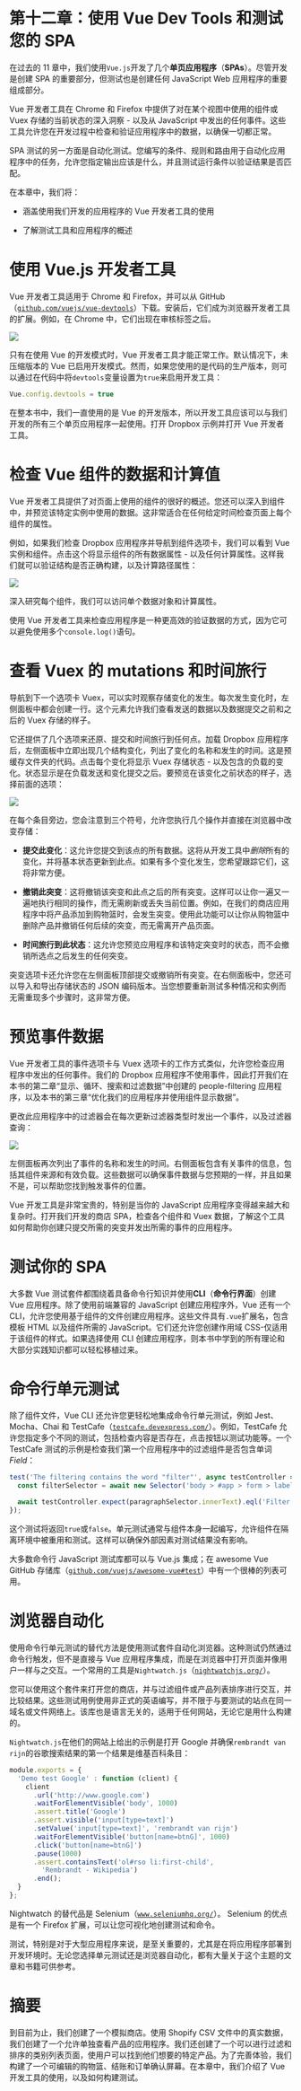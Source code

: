 # 第十二章：使用 Vue Dev Tools 和测试您的 SPA

在过去的 11 章中，我们使用`Vue.js`开发了几个**单页应用程序**（**SPAs**）。尽管开发是创建 SPA 的重要部分，但测试也是创建任何 JavaScript Web 应用程序的重要组成部分。

Vue 开发者工具在 Chrome 和 Firefox 中提供了对在某个视图中使用的组件或 Vuex 存储的当前状态的深入洞察 - 以及从 JavaScript 中发出的任何事件。这些工具允许您在开发过程中检查和验证应用程序中的数据，以确保一切都正常。

SPA 测试的另一方面是自动化测试。您编写的条件、规则和路由用于自动化应用程序中的任务，允许您指定输出应该是什么，并且测试运行条件以验证结果是否匹配。

在本章中，我们将：

+   涵盖使用我们开发的应用程序的 Vue 开发者工具的使用

+   了解测试工具和应用程序的概述

# 使用 Vue.js 开发者工具

Vue 开发者工具适用于 Chrome 和 Firefox，并可以从 GitHub（[`github.com/vuejs/vue-devtools`](https://github.com/vuejs/vue-devtools)）下载。安装后，它们成为浏览器开发者工具的扩展。例如，在 Chrome 中，它们出现在审核标签之后。

![](img/e359dd13-20e7-4814-83e5-39484009bdff.png)

只有在使用 Vue 的开发模式时，Vue 开发者工具才能正常工作。默认情况下，未压缩版本的 Vue 已启用开发模式。然而，如果您使用的是代码的生产版本，则可以通过在代码中将`devtools`变量设置为`true`来启用开发工具：

```js
Vue.config.devtools = true
```

在整本书中，我们一直使用的是 Vue 的开发版本，所以开发工具应该可以与我们开发的所有三个单页应用程序一起使用。打开 Dropbox 示例并打开 Vue 开发者工具。

# 检查 Vue 组件的数据和计算值

Vue 开发者工具提供了对页面上使用的组件的很好的概述。您还可以深入到组件中，并预览该特定实例中使用的数据。这非常适合在任何给定时间检查页面上每个组件的属性。

例如，如果我们检查 Dropbox 应用程序并导航到组件选项卡，我们可以看到<Root> Vue 实例和<DropboxViewer>组件。点击这个将显示组件的所有数据属性 - 以及任何计算属性。这样我们就可以验证结构是否正确构建，以及计算路径属性：

![](img/fd41fc73-2502-42c2-b4ec-218588b0bd34.png)

深入研究每个组件，我们可以访问单个数据对象和计算属性。

使用 Vue 开发者工具来检查应用程序是一种更高效的验证数据的方式，因为它可以避免使用多个`console.log()`语句。

# 查看 Vuex 的 mutations 和时间旅行

导航到下一个选项卡 Vuex，可以实时观察存储变化的发生。每次发生变化时，左侧面板中都会创建一行。这个元素允许我们查看发送的数据以及数据提交之前和之后的 Vuex 存储的样子。

它还提供了几个选项来还原、提交和时间旅行到任何点。加载 Dropbox 应用程序后，左侧面板中立即出现几个结构变化，列出了变化的名称和发生的时间。这是预缓存文件夹的代码。点击每个变化将显示 Vuex 存储状态 - 以及包含的负载的变化。状态显示是在负载发送和变化提交之后。要预览在该变化之前状态的样子，选择前面的选项：

![](img/ea5f9e57-a1da-4dbb-bb62-aa744d97cc83.png)

在每个条目旁边，您会注意到三个符号，允许您执行几个操作并直接在浏览器中改变存储：

+   **提交此变化**：这允许您提交到该点的所有数据。这将从开发工具中*删除*所有的变化，并将基本状态更新到此点。如果有多个变化发生，您希望跟踪它们，这将非常方便。

+   **撤销此突变**：这将撤销该突变和此点之后的所有突变。这样可以让你一遍又一遍地执行相同的操作，而无需刷新或丢失当前位置。例如，在我们的商店应用程序中将产品添加到购物篮时，会发生突变。使用此功能可以让你从购物篮中删除产品并撤销任何后续的突变，而无需离开产品页面。

+   **时间旅行到此状态**：这允许您预览应用程序和该特定突变时的状态，而不会撤销所选点之后发生的任何突变。

突变选项卡还允许您在左侧面板顶部提交或撤销所有突变。在右侧面板中，您还可以导入和导出存储状态的 JSON 编码版本。当您想要重新测试多种情况和实例而无需重现多个步骤时，这非常方便。

# 预览事件数据

Vue 开发者工具的事件选项卡与 Vuex 选项卡的工作方式类似，允许您检查应用程序中发出的任何事件。我们的 Dropbox 应用程序不使用事件，因此打开我们在本书的第二章“显示、循环、搜索和过滤数据”中创建的 people-filtering 应用程序，以及本书的第三章“优化我们的应用程序并使用组件显示数据”。

更改此应用程序中的过滤器会在每次更新过滤器类型时发出一个事件，以及过滤器查询：

![](img/f7219298-cb16-4f17-9c40-750c9b9eeb1b.png)

左侧面板再次列出了事件的名称和发生的时间。右侧面板包含有关事件的信息，包括其组件来源和有效负载。这些数据可以确保事件数据与您预期的一样，并且如果不是，可以帮助您找到触发事件的位置。

Vue 开发工具是非常宝贵的，特别是当你的 JavaScript 应用程序变得越来越大和复杂时。打开我们开发的商店 SPA，检查各个组件和 Vuex 数据，了解这个工具如何帮助你创建只提交所需的突变并发出所需的事件的应用程序。

# 测试你的 SPA

大多数 Vue 测试套件都围绕着具备命令行知识并使用**CLI**（**命令行界面**）创建 Vue 应用程序。除了使用前端兼容的 JavaScript 创建应用程序外，Vue 还有一个 CLI，允许您使用基于组件的文件创建应用程序。这些文件具有`.vue`扩展名，包含模板 HTML 以及组件所需的 JavaScript。它们还允许您创建作用域 CSS-仅适用于该组件的样式。如果选择使用 CLI 创建应用程序，则本书中学到的所有理论和大部分实践知识都可以轻松移植过来。

# 命令行单元测试

除了组件文件，Vue CLI 还允许您更轻松地集成命令行单元测试，例如 Jest、Mocha、Chai 和 TestCafe（[`testcafe.devexpress.com/`](https://testcafe.devexpress.com/)）。例如，TestCafe 允许您指定多个不同的测试，包括检查内容是否存在，点击按钮以测试功能等。一个 TestCafe 测试的示例是检查我们第一个应用程序中的过滤组件是否包含单词*Field*：

```js
test('The filtering contains the word "filter"', async testController => {
  const filterSelector = await new Selector('body > #app > form > label:nth-child(1)');

  await testController.expect(paragraphSelector.innerText).eql('Filter');
});
```

这个测试将返回`true`或`false`。单元测试通常与组件本身一起编写，允许组件在隔离环境中被重用和测试。这样可以确保外部因素对测试结果没有影响。

大多数命令行 JavaScript 测试库都可以与 Vue.js 集成；在 awesome Vue GitHub 存储库（[`github.com/vuejs/awesome-vue#test`](https://github.com/vuejs/awesome-vue#test)）中有一个很棒的列表可用。

# 浏览器自动化

使用命令行单元测试的替代方法是使用测试套件自动化浏览器。这种测试仍然通过命令行触发，但不是直接与 Vue 应用程序集成，而是在浏览器中打开页面并像用户一样与之交互。一个常用的工具是`Nightwatch.js`（[`nightwatchjs.org/`](http://nightwatchjs.org/)）。

您可以使用这个套件来打开您的商店，并与过滤组件或产品列表排序进行交互，并比较结果。这些测试用例使用非正式的英语编写，并不限于与要测试的站点在同一域名或文件网络上。该库也是语言无关的，适用于任何网站，无论它是用什么构建的。

`Nightwatch.js`在他们的网站上给出的示例是打开 Google 并确保`rembrandt van rijn`的谷歌搜索结果的第一个结果是维基百科条目：

```js
module.exports = {
  'Demo test Google' : function (client) {
    client
      .url('http://www.google.com')
      .waitForElementVisible('body', 1000)
      .assert.title('Google')
      .assert.visible('input[type=text]')
      .setValue('input[type=text]', 'rembrandt van rijn')
      .waitForElementVisible('button[name=btnG]', 1000)
      .click('button[name=btnG]')
      .pause(1000)
      .assert.containsText('ol#rso li:first-child',
        'Rembrandt - Wikipedia')
      .end();
  }
};
```

Nightwatch 的替代品是 Selenium（[`www.seleniumhq.org/`](http://www.seleniumhq.org/)）。 Selenium 的优点是有一个 Firefox 扩展，可以让您可视化地创建测试和命令。

测试，特别是对于大型应用程序来说，是至关重要的，尤其是在将应用程序部署到开发环境时。无论您选择单元测试还是浏览器自动化，都有大量关于这个主题的文章和书籍可供参考。

# 摘要

到目前为止，我们创建了一个模拟商店。使用 Shopify CSV 文件中的真实数据，我们创建了一个允许单独查看产品的应用程序。我们还创建了一个可以进行过滤和排序的类别列表页面，使用户可以找到他们想要的特定产品。为了完善体验，我们构建了一个可编辑的购物篮、结账和订单确认屏幕。在本章中，我们介绍了 Vue 开发工具的使用，以及如何构建测试。
